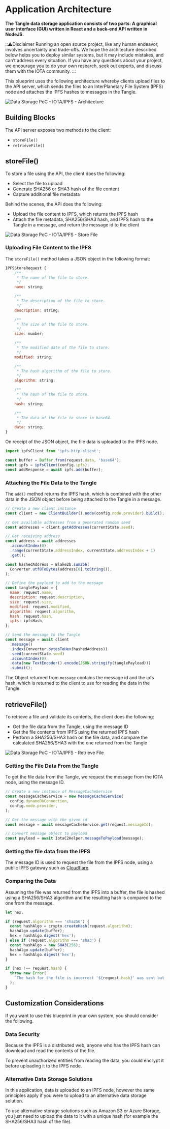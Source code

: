 # Application Architecture

**The Tangle data storage application consists of two parts: A graphical user interface (GUI) written in React and a back-end API written in NodeJS.**

:::warning:Disclaimer
Running an open source project, like any human endeavor, involves uncertainty and trade-offs. We hope the architecture described below helps you to deploy similar systems, but it may include mistakes, and can’t address every situation. If you have any questions about your project, we encourage you to do your own research, seek out experts, and discuss them with the IOTA community.
:::

This blueprint uses the following architecture whereby clients upload files to the API server, which sends the files to an InterPlanetary File System (IPFS) node and attaches the IPFS hashes to messages in the Tangle.

![Data Storage PoC - IOTA/IPFS - Architecture](/img/blueprints/data-storage-ipfs.png)

## Building Blocks

The API server exposes two methods to the client:

- `storeFile()`
- `retrieveFile()`

## storeFile()

To store a file using the API, the client does the following:

- Select the file to upload
- Generate SHA256 or SHA3 hash of the file content
- Capture additional file metadata

Behind the scenes, the API does the following:

- Upload the file content to IPFS, which returns the IPFS hash
- Attach the file metadata, SHA256/SHA3 hash, and IPFS hash to the Tangle in a message, and return the message id to the client

![Data Storage PoC - IOTA/IPFS - Store File](/img/blueprints/data-storage-store.png)

### Uploading File Content to the IPFS

The `storeFile()` method takes a JSON object in the following format:

```javascript
IPFSStoreRequest {
    /**
     * The name of the file to store.
     */
    name: string;

    /**
     * The description of the file to store.
     */
    description: string;

    /**
     * The size of the file to store.
     */
    size: number;

    /**
     * The modified date of the file to store.
     */
    modified: string;

    /**
     * The hash algorithm of the file to store.
     */
    algorithm: string;

    /**
     * The hash of the file to store.
     */
    hash: string;

    /**
     * The data of the file to store in base64.
     */
    data: string;
}
```

On receipt of the JSON object, the file data is uploaded to the IPFS node.

```javascript
import ipfsClient from 'ipfs-http-client';

const buffer = Buffer.from(request.data, 'base64');
const ipfs = ipfsClient(config.ipfs);
const addResponse = await ipfs.add(buffer);
```

### Attaching the File Data to the Tangle

The `add()` method returns the IPFS hash, which is combined with the other data in the JSON object before being attached to the Tangle in a message.

```javascript
// Create a new client instance
const client = new ClientBuilder().node(config.node.provider).build();

// Get available addresses from a generated random seed
const addresses = client.getAddresses(currentState.seed);

// Get receiving address
const address = await addresses
  .accountIndex(0)
  .range(currentState.addressIndex, currentState.addressIndex + 1)
  .get();

const hashedAddress = Blake2b.sum256(
  Converter.utf8ToBytes(address[0].toString()),
);

// Define the payload to add to the message
const tanglePayload = {
  name: request.name,
  description: request.description,
  size: request.size,
  modified: request.modified,
  algorithm: request.algorithm,
  hash: request.hash,
  ipfs: ipfsHash,
};

// Send the message to the Tangle
const message = await client
  .message()
  .index(Converter.bytesToHex(hashedAddress))
  .seed(currentState.seed)
  .accountIndex(0)
  .data(new TextEncoder().encode(JSON.stringify(tanglePayload)))
  .submit();
```

The Object returned from `message` contains the message id and the ipfs hash, which is returned to the client to use for reading the data in the Tangle.

## retrieveFile()

To retrieve a file and validate its contents, the client does the following:

- Get the file data from the Tangle, using the message ID
- Get the file contents from IPFS using the returned IPFS hash
- Perform a SHA256/SHA3 hash on the file data, and compare the calculated SHA256/SHA3 with the one returned from the Tangle

![Data Storage PoC - IOTA/IPFS - Retrieve File](/img/blueprints/data-storage-retrieve.png)

### Getting the File Data From the Tangle

To get the file data from the Tangle, we request the message from the IOTA node, using the message ID.

```javascript
// Create a new instance of MessageCacheService
const messageCacheService = new MessageCacheService(
  config.dynamoDbConnection,
  config.node.provider,
);

// Get the message with the given id
const message = await messageCacheService.get(request.messageId);

// Convert message object to payload
const payload = await IotaC2Helper.messageToPayload(message);
```

### Getting the file data from the IPFS

The message ID is used to request the file from the IPFS node, using a public IPFS gateway such as [Cloudflare](https://cloudflare-ipfs.com/ipfs/).

### Comparing the Data

Assuming the file was returned from the IPFS into a buffer, the file is hashed using a SHA256/SHA3 algorithm and the resulting hash is compared to the one from the message.

```javascript
let hex;

if (request.algorithm === 'sha256') {
  const hashAlgo = crypto.createHash(request.algorithm);
  hashAlgo.update(buffer);
  hex = hashAlgo.digest('hex');
} else if (request.algorithm === 'sha3') {
  const hashAlgo = new SHA3(256);
  hashAlgo.update(buffer);
  hex = hashAlgo.digest('hex');
}

if (hex !== request.hash) {
  throw new Error(
    `The hash for the file is incorrect '${request.hash}' was sent but it has been calculated as '${hex}'`,
  );
}
```

## Customization Considerations

If you want to use this blueprint in your own system, you should consider the following.

### Data Security

Because the IPFS is a distributed web, anyone who has the IPFS hash can download and read the contents of the file.

To prevent unauthorized entities from reading the data, you could encrypt it before uploading it to the IPFS node.

### Alternative Data Storage Solutions

In this application, data is uploaded to an IPFS node, however the same principles apply if you were to upload to an alternative data storage solution.

To use alternative storage solutions such as Amazon S3 or Azure Storage, you just need to upload the data to it with a unique hash (for example the SHA256/SHA3 hash of the file).
